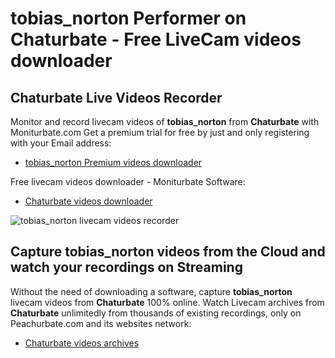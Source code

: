# tobias_norton Performer on Chaturbate - Free LiveCam videos downloader

## Chaturbate Live Videos Recorder

Monitor and record livecam videos of **tobias_norton** from **Chaturbate** with Moniturbate.com
Get a premium trial for free by just and only registering with your Email address:
* [tobias_norton Premium videos downloader](https://moniturbate.com/request-demo-licence-key.html)

Free livecam videos downloader - Moniturbate Software:
* [Chaturbate videos downloader](https://moniturbate.com/moniturbate-download-software.html)

![tobias_norton livecam videos recorder](https://peachurnet.com/templates/moniturbate-software.png)


## Capture tobias_norton videos from the Cloud and watch your recordings on Streaming

Without the need of downloading a software, capture **tobias_norton** livecam videos from **Chaturbate** 100% online.
Watch Livecam archives from **Chaturbate** unlimitedly from thousands of existing recordings, only on Peachurbate.com and its websites network:
* [Chaturbate videos archives](https://peachurnet.com/)